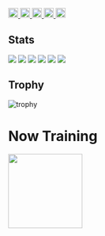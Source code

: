<p align="left">
  <a href="https://github.com/daichi0812">
    <img height="20" src="https://komarev.com/ghpvc/?username=daichi0812" />
  </a>
  <a href="https://github.com/daichi0812">
    <img height="20" src="https://img.shields.io/github/followers/daichi0812?label=follow&logo=github&style=flat" />
  </a>
  <a href="http://qiita.com/daichi0812">
    <img height="20" src="https://qiita-badge.apiapi.app/s/daichi0812/posts.svg" />
  </a>
  <a href="http://qiita.com/daichi0812">
    <img height="20" src="https://qiita-badge.apiapi.app/s/daichi0812/contributions.svg" />
  </a>
  <a href="https://zenn.dev/daichi0812">
    <img height="20" src="https://badgen.org/img/zenn/daichi0812/articles?style=plastic" />
  </a>
</p>

## Stats
![](http://github-profile-summary-cards.vercel.app/api/cards/profile-details?username=daichi0812&theme=tokyonight)
![](http://github-profile-summary-cards.vercel.app/api/cards/repos-per-language?username=daichi0812&theme=tokyonight)
![](http://github-profile-summary-cards.vercel.app/api/cards/most-commit-language?username=daichi0812&theme=tokyonight)
![](http://github-profile-summary-cards.vercel.app/api/cards/stats?username=daichi0812&theme=tokyonight)
![](http://github-profile-summary-cards.vercel.app/api/cards/productive-time?username=daichi0812&theme=tokyonight&utcOffset=9)
![](https://github-readme-stats.vercel.app/api/top-langs/?username=daichi0812&theme=tokyonight)

## Trophy
![trophy](https://github-profile-trophy.vercel.app/?username=daichi0812&theme=tokyonight)

# Now Training
<img height="150px" src="https://skillicons.dev/icons?i=html,css,js,ts,react,next,tailwind,vite,c,cpp,github,vscode,discord" /><br/><br />
